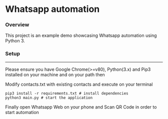 # Whatsapp automation

### Overview
This project is an example demo showcasing Whatsapp automation using Python 3.

### Setup
-----------
Please ensure you have Google Chrome(>=v80), Python(3.x) and Pip3 installed on your machine and on your path then

Modify contacts.txt with existing contacts and execute on your terminal
```
pip3 install -r requirements.txt # install dependencies
python3 main.py # start the application
```
Finally open Whatsapp Web on your phone and Scan QR Code in order to start automation
